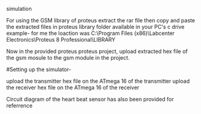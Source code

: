simulation



For using the GSM library of proteus extract the rar file then copy and paste the extracted files in proteus library folder available in your PC's c drive example- for me the loaction was     C:\Program Files (x86)\Labcenter Electronics\Proteus 8 Professional\LIBRARY

Now in the provided proteus proteus project, upload extracted hex file of the gsm mosule to the gsm module in the project.


#Setting up the simulator-

upload the transmitter hex file on the ATmega 16 of the transmitter
upload the receiver hex file on the ATmega 16 of the receiver




Circuit diagram of the heart beat sensor has also been provided for referrence
